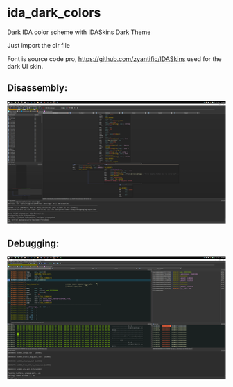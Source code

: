 # ida_dark_colors
Dark IDA color scheme with IDASkins Dark Theme

Just import the clr file

Font is source code pro, https://github.com/zyantific/IDASkins used for the dark UI skin.

## Disassembly:

![disassembly](https://raw.githubusercontent.com/cm108070/ida_dark_colors/master/disasm.png)

## Debugging:

![debugging](https://raw.githubusercontent.com/cm108070/ida_dark_colors/master/debugging.png)
